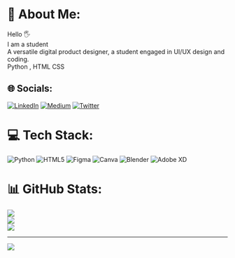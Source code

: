 # 💫 About Me:
Hello 🖐<br>I am a student<br>A versatile digital product designer, a student engaged in UI/UX design and coding.<br>Python , HTML CSS


## 🌐 Socials:
[![LinkedIn](https://img.shields.io/badge/LinkedIn-%230077B5.svg?logo=linkedin&logoColor=white)](https://linkedin.com/in/https://www.linkedin.com/in/bar%C4%B1%C5%9F%C3%B6zsefil/) [![Medium](https://img.shields.io/badge/Medium-12100E?logo=medium&logoColor=white)](https://medium.com/@https://medium.com/@barisozsefil) [![Twitter](https://img.shields.io/badge/Twitter-%231DA1F2.svg?logo=Twitter&logoColor=white)](https://twitter.com/https://twitter.com/ThePeace0x) 

# 💻 Tech Stack:
![Python](https://img.shields.io/badge/python-3670A0?style=for-the-badge&logo=python&logoColor=ffdd54) ![HTML5](https://img.shields.io/badge/html5-%23E34F26.svg?style=for-the-badge&logo=html5&logoColor=white) 	![Figma](https://img.shields.io/badge/figma-%23F24E1E.svg?style=for-the-badge&logo=figma&logoColor=white) ![Canva](https://img.shields.io/badge/Canva-%2300C4CC.svg?style=for-the-badge&logo=Canva&logoColor=white) ![Blender](https://img.shields.io/badge/blender-%23F5792A.svg?style=for-the-badge&logo=blender&logoColor=white) ![Adobe XD](https://img.shields.io/badge/Adobe%20XD-470137?style=for-the-badge&logo=Adobe%20XD&logoColor=#FF61F6)
# 📊 GitHub Stats:
![](https://github-readme-stats.vercel.app/api?username=Barisozsefil&theme=dark&hide_border=false&include_all_commits=false&count_private=false)<br/>
![](https://github-readme-streak-stats.herokuapp.com/?user=Barisozsefil&theme=dark&hide_border=false)<br/>
![](https://github-readme-stats.vercel.app/api/top-langs/?username=Barisozsefil&theme=dark&hide_border=false&include_all_commits=false&count_private=false&layout=compact)

---
[![](https://visitcount.itsvg.in/api?id=Barisozsefil&icon=0&color=0)](https://visitcount.itsvg.in)

<!-- Proudly created with GPRM ( https://gprm.itsvg.in ) -->
